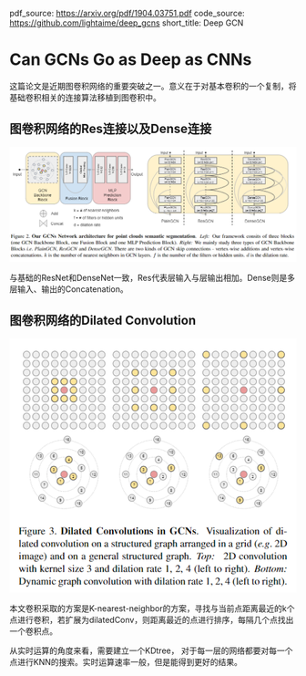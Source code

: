 pdf_source: https://arxiv.org/pdf/1904.03751.pdf
code_source: https://github.com/lightaime/deep_gcns
short_title: Deep GCN
# Can GCNs Go as Deep as CNNs

这篇论文是近期图卷积网络的重要突破之一。意义在于对基本卷积的一个复制，将基础卷积相关的连接算法移植到图卷积中。

## 图卷积网络的Res连接以及Dense连接

![结构](./res/图卷积的进阶连接.png)

与基础的ResNet和DenseNet一致，Res代表层输入与层输出相加。Dense则是多层输入、输出的Concatenation。

## 图卷积网络的Dilated Convolution
![结构](./res/图卷积的dilatedConv.png)

本文卷积采取的方案是K-nearest-neighbor的方案，寻找与当前点距离最近的k个点进行卷积，若扩展为dilatedConv，则距离最近的点进行排序，每隔几个点找出一个卷积点。

从实时运算的角度来看，需要建立一个KDtree， 对于每一层的网络都要对每一个点进行KNN的搜索。实时运算速率一般，但是能得到更好的结果。
